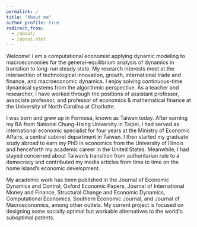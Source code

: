 ```yaml
---
permalink: /
title: "About me"
author_profile: true
redirect_from: 
  - /about/
  - /about.html
---
```


Welcome! I am a computational economist applying dynamic modeling to macroeconomies for the general-equilibrium analysis of dynamics in transition to long-run steady state. My research interests meet at the intersection of technological innovation, growth, international trade and finance, and macroeconomic dynamics.  I enjoy solving continuous-time dynamical systems from the algorithmic perspective. As a teacher and researcher, I have worked through the positions of assistant professor, associate professor, and professor of economics & mathematical finance at the University of North Carolina at Charlotte.

I was born and grew up in Formosa, known as Taiwan today. After earning my BA from National Chung-Hsing University in Taipei, I had served as international economic specialist for four years at the Ministry of Economic Affairs, a central cabinet department in Taiwan.  I then started my graduate study abroad to earn my PhD in economics from the University of Illinois and henceforth my academic career in the United States. Meanwhile, I had stayed concerned about Taiwan’s transition from authoritarian rule to a democracy and contributed my media articles from time to time on the home island’s economic development.

My academic work has been published in the Journal of Economic Dynamics and Control, Oxford Economic Papers, Journal of International Money and Finance, Structural Change and Economic Dynamics, Computational Economics, Southern Economic Journal, and Journal of Macroeconomics, among other outlets. My current project is focused on designing some socially optimal but workable alternatives to the world's suboptimal patents.

